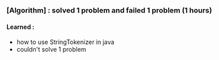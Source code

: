 ### [Algorithm] : solved 1 problem and failed 1 problem (1 hours)
#### Learned :
- how to use StringTokenizer in java
- couldn't solve 1 problem
